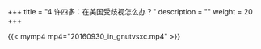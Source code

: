 +++
title = "4     许四多：在美国受歧视怎么办？"
description = ""
weight = 20
+++

{{< mymp4 mp4="20160930_in_gnutvsxc.mp4" >}}

